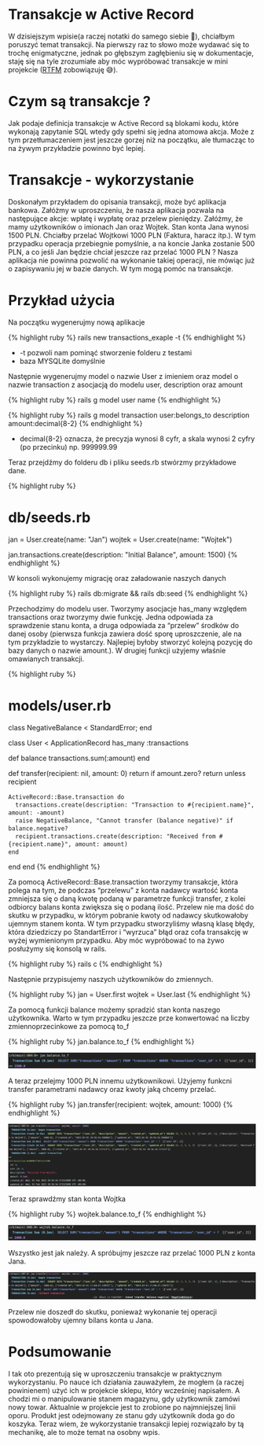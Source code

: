 
# Transakcje w Active Record

W dzisiejszym wpisie(a raczej notatki do samego siebie 💁), chciałbym poruszyć temat transakcji. Na pierwszy raz to słowo może wydawać się to trochę enigmatyczne, jednak po głębszym zagłębieniu się w dokumentacje, staję się na tyle zrozumiałe aby móc wypróbować transakcje w mini projekcie ([RTFM](https://pl.wikipedia.org/wiki/RTFM) zobowiązuję 😅).

# Czym są transakcje ?

Jak podaje definicja transakcje w Active Record są blokami kodu, które wykonają zapytanie SQL wtedy gdy spełni się jedna atomowa  akcja. Może z tym przetłumaczeniem jest jeszcze gorzej niż na początku, ale tłumacząc to na żywym przykładzie powinno być lepiej. 

 

# Transakcje - wykorzystanie

Doskonałym przykładem do opisania transakcji, może być aplikacja bankowa. Załóżmy w uproszczeniu, że nasza aplikacja pozwala na następujące akcje: wpłatę i wypłatę oraz przelew pieniędzy. Załóżmy, że mamy użytkowników o imionach Jan oraz Wojtek. Stan konta Jana wynosi 1500 PLN. Chciałby przelać Wojtkowi 1000 PLN (Faktura, haracz itp.). W tym przypadku operacja przebiegnie pomyślnie, a na koncie Janka zostanie 500 PLN, a co jeśli Jan będzie chciał jeszcze raz przelać 1000 PLN ? Nasza aplikacja nie powinna pozwolić na wykonanie takiej operacji, nie mówiąc już o zapisywaniu jej w bazie danych. W tym mogą pomóc na transakcje.

# Przykład użycia

Na początku wygenerujmy nową aplikacje

{% highlight ruby %}
rails new transactions_exaple -t
{% endhighlight %}

- -t pozwoli nam pominąć stworzenie folderu z testami
- baza MYSQLite domyślnie

Następnie wygenerujmy model o nazwie User z imieniem oraz model o nazwie transaction z asocjacją do modelu user, description oraz amount

{% highlight ruby %}
rails g model user name
{% endhighlight %}

{% highlight ruby %}
rails g model transaction user:belongs_to description amount:decimal{8-2}
{% endhighlight %}

- decimal{8-2} oznacza, że precyzja wynosi 8 cyfr, a skala wynosi 2 cyfry (po przecinku) np. 999999.99

Teraz przejdźmy do folderu db i pliku seeds.rb stwórzmy przykładowe dane.

{% highlight ruby %}
# db/seeds.rb

jan = User.create(name: "Jan")
wojtek = User.create(name: "Wojtek")

jan.transactions.create(description: "Initial Balance", amount: 1500)
{% endhighlight %}

W konsoli wykonujemy migrację oraz załadowanie naszych danych

{% highlight ruby %}
rails db:migrate && rails db:seed
{% endhighlight %}

Przechodzimy do modelu user. Tworzymy asocjacje has_many względem transactions oraz tworzymy dwie funkcję. Jedna odpowiada za sprawdzenie stanu konta, a druga odpowiada za “przelew” środków do danej osoby (pierwsza funkcja zawiera dość sporę uproszczenie, ale na tym przykładzie to wystarczy. Najlepiej byłoby stworzyć kolejną pozycję do bazy danych o nazwie amount.). W drugiej funkcji użyjemy właśnie omawianych transakcji. 

{% highlight ruby %}
# models/user.rb

class NegativeBalance < StandardError; end

class User < ApplicationRecord
  has_many :transactions

  def balance
    transactions.sum(:amount)
  end

  def transfer(recipient: nil, amount: 0)
    return if amount.zero?
    return unless recipient

    ActiveRecord::Base.transaction do
      transactions.create(description: "Transaction to #{recipient.name}", amount: -amount)
      raise NegativeBalance, "Cannot transfer (balance negative)" if balance.negative?
      recipient.transactions.create(description: "Received from #{recipient.name}", amount: amount)
    end
  end
end
{% endhighlight %}

Za pomocą ActiveRecord::Base.transaction tworzymy transakcje, która polega na tym, że podczas “przelewu” z konta nadawcy wartość konta zmniejsza się o daną kwotę podaną w parametrze funkcji transfer, z kolei odbiorcy balans konta zwiększa się o podaną ilość. Przelew nie ma dość do skutku w przypadku, w którym pobranie kwoty od nadawcy skutkowałoby ujemnym stanem konta. W tym przypadku stworzyliśmy własną klasę błędy, która dziedziczy po StandartError i “wyrzuca” błąd oraz cofa transakcję w wyżej wymienionym przypadku. Aby móc wypróbować to na żywo posłużymy się konsolą w rails.

{% highlight ruby %}
rails c
{% endhighlight %}

Następnie przypisujemy naszych użytkowników do zmiennych.

{% highlight ruby %}
jan = User.first
wojtek = User.last
{% endhighlight %}

Za pomocą funkcji balance możemy spradzić stan konta naszego użytkownika. Warto w tym przypadku jeszcze prze konwertować na liczby zmiennoprzecinkowe za pomocą to_f

{% highlight ruby %}
jan.balance.to_f
{% endhighlight %}

![rezultat_1](image/rezultat_1.png)

A teraz przelejmy 1000 PLN innemu użytkownikowi. Użyjemy funkcni transfer parametrami nadawcy oraz kwoty jaką chcemy przelać.

{% highlight ruby %}
jan.transfer(recipient: wojtek, amount: 1000)
{% endhighlight %}

![rezultat_2](image/rezultat_2.png)

Teraz sprawdźmy stan konta Wojtka

{% highlight ruby %}
wojtek.balance.to_f
{% endhighlight %}

![rezultat_3](image/rezultat_3.png)

Wszystko jest jak należy. A spróbujmy jeszcze raz przelać 1000 PLN z konta Jana.

![rezultat_4](image/rezultat_4.png)

Przelew nie doszedł do skutku, ponieważ wykonanie tej operacji spowodowałoby ujemny bilans konta u Jana. 

# Podsumowanie

I tak oto prezentują się w uproszczeniu transakcje w praktycznym wykorzystaniu. Po nauce ich działania zauważyłem, że mogłem (a raczej powinienem) użyć ich w projekcie sklepu, który wcześniej napisałem. A chodzi mi o manipulowanie stanem magazynu, gdy użytkownik zamówi nowy towar. Aktualnie w projekcie jest to zrobione po najmniejszej linii oporu. Produkt jest odejmowany ze stanu gdy użytkownik doda go do koszyka. Teraz wiem, że wykorzystanie transakcji lepiej rozwiązało by tą mechanikę, ale to może temat na osobny wpis.